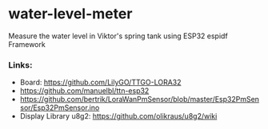 # water-level-meter
Measure the water level in Viktor's spring tank using ESP32 espidf Framework


### Links:
* Board: https://github.com/LilyGO/TTGO-LORA32
* https://github.com/manuelbl/ttn-esp32
* https://github.com/bertrik/LoraWanPmSensor/blob/master/Esp32PmSensor/Esp32PmSensor.ino
* Display Library u8g2: https://github.com/olikraus/u8g2/wiki
